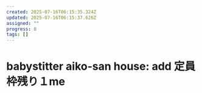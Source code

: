 ```yaml
---
created: 2025-07-16T06:15:35.324Z
updated: 2025-07-16T06:15:37.626Z
assigned: ""
progress: 0
tags: []
---
```


# babystitter aiko-san house: add 定員 枠残り１me
